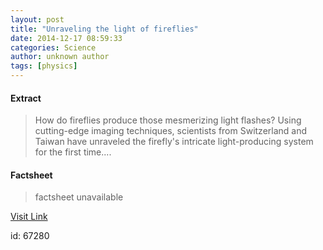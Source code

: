 ```yaml
---
layout: post
title: "Unraveling the light of fireflies"
date: 2014-12-17 08:59:33
categories: Science
author: unknown author
tags: [physics]
---
```



#### Extract
>How do fireflies produce those mesmerizing light flashes? Using cutting-edge imaging techniques, scientists from Switzerland and Taiwan have unraveled the firefly's intricate light-producing system for the first time....

#### Factsheet
>factsheet unavailable

[Visit Link](http://phys.org/news338011163.html)

id:   67280
